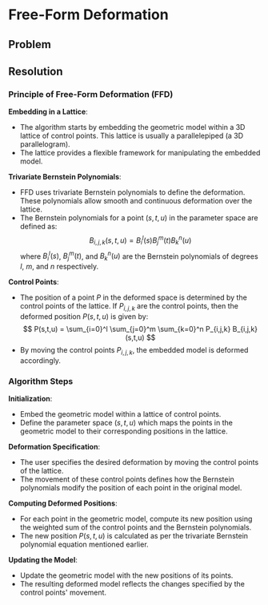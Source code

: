 # Free-Form Deformation

## Problem

## Resolution


### Principle of Free-Form Deformation (FFD)

**Embedding in a Lattice**:

- The algorithm starts by embedding the geometric model within a 3D lattice of control points. This lattice is usually a parallelepiped (a 3D parallelogram).
- The lattice provides a flexible framework for manipulating the embedded model.

**Trivariate Bernstein Polynomials**:
- FFD uses trivariate Bernstein polynomials to define the deformation. These polynomials allow smooth and continuous deformation over the lattice.
- The Bernstein polynomials for a point $(s, t, u)$ in the parameter space are defined as:
  $$
  B_{i,j,k}(s,t,u) = B_i^l(s) B_j^m(t) B_k^n(u)
  $$
  where $B_i^l(s)$, $B_j^m(t)$, and $B_k^n(u)$ are the Bernstein polynomials of degrees $l$, $m$, and $n$ respectively.

**Control Points**:
- The position of a point $P$ in the deformed space is determined by the control points of the lattice. If $P_{i,j,k}$ are the control points, then the deformed position $P(s,t,u)$ is given by:
  $$
  P(s,t,u) = \sum_{i=0}^l \sum_{j=0}^m \sum_{k=0}^n P_{i,j,k} B_{i,j,k}(s,t,u)
  $$
- By moving the control points $P_{i,j,k}$, the embedded model is deformed accordingly.

### Algorithm Steps

**Initialization**:
- Embed the geometric model within a lattice of control points.
- Define the parameter space $(s, t, u)$ which maps the points in the geometric model to their corresponding positions in the lattice.

**Deformation Specification**:
- The user specifies the desired deformation by moving the control points of the lattice.
- The movement of these control points defines how the Bernstein polynomials modify the position of each point in the original model.

**Computing Deformed Positions**:
- For each point in the geometric model, compute its new position using the weighted sum of the control points and the Bernstein polynomials.
- The new position $P(s,t,u)$ is calculated as per the trivariate Bernstein polynomial equation mentioned earlier.

**Updating the Model**:
- Update the geometric model with the new positions of its points.
- The resulting deformed model reflects the changes specified by the control points' movement.
